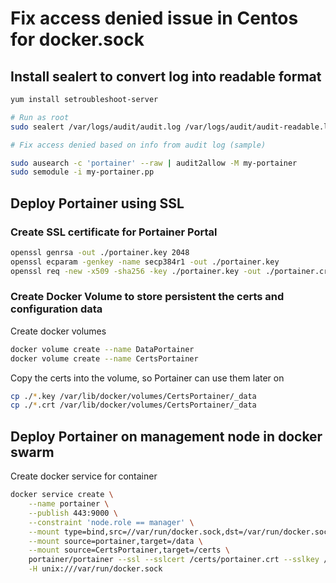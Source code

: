 # Fix access denied issue in Centos for docker.sock

## Install sealert to convert log into readable format

```bash
yum install setroubleshoot-server

# Run as root
sudo sealert /var/logs/audit/audit.log /var/logs/audit/audit-readable.log
```

```bash
# Fix access denied based on info from audit log (sample)

sudo ausearch -c 'portainer' --raw | audit2allow -M my-portainer
sudo semodule -i my-portainer.pp
```

## Deploy Portainer using SSL

### Create SSL certificate for Portainer Portal

```bash
openssl genrsa -out ./portainer.key 2048
openssl ecparam -genkey -name secp384r1 -out ./portainer.key
openssl req -new -x509 -sha256 -key ./portainer.key -out ./portainer.crt -days 3650
```

### Create Docker Volume to store persistent the certs and configuration data

Create docker volumes

```bash
docker volume create --name DataPortainer
docker volume create --name CertsPortainer
```

Copy the certs into the volume, so Portainer can use them later on

```bash
cp ./*.key /var/lib/docker/volumes/CertsPortainer/_data
cp ./*.crt /var/lib/docker/volumes/CertsPortainer/_data
```

## Deploy Portainer on management node in docker swarm

Create docker service for container

```bash
docker service create \
    --name portainer \
    --publish 443:9000 \
    --constraint 'node.role == manager' \
    --mount type=bind,src=//var/run/docker.sock,dst=/var/run/docker.sock:z \
    --mount source=portainer,target=/data \
    --mount source=CertsPortainer,target=/certs \
    portainer/portainer --ssl --sslcert /certs/portainer.crt --sslkey /certs/portainer.key\
    -H unix:///var/run/docker.sock
```
